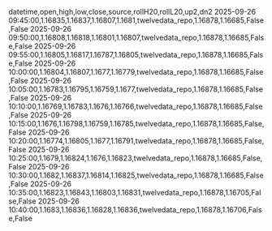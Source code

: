 datetime,open,high,low,close,source,rollH20,rollL20,up2,dn2
2025-09-26 09:45:00,1.16835,1.16837,1.16807,1.1681,twelvedata_repo,1.16878,1.16685,False,False
2025-09-26 09:50:00,1.16808,1.16818,1.16801,1.16807,twelvedata_repo,1.16878,1.16685,False,False
2025-09-26 09:55:00,1.16805,1.16817,1.16787,1.16805,twelvedata_repo,1.16878,1.16685,False,False
2025-09-26 10:00:00,1.16804,1.16807,1.1677,1.16779,twelvedata_repo,1.16878,1.16685,False,False
2025-09-26 10:05:00,1.16783,1.16795,1.16759,1.1677,twelvedata_repo,1.16878,1.16685,False,False
2025-09-26 10:10:00,1.16769,1.16783,1.1676,1.16766,twelvedata_repo,1.16878,1.16685,False,False
2025-09-26 10:15:00,1.1676,1.16798,1.16759,1.16785,twelvedata_repo,1.16878,1.16685,False,False
2025-09-26 10:20:00,1.16774,1.16805,1.1677,1.16791,twelvedata_repo,1.16878,1.16685,False,False
2025-09-26 10:25:00,1.1679,1.16824,1.1676,1.16823,twelvedata_repo,1.16878,1.16685,False,False
2025-09-26 10:30:00,1.1682,1.16837,1.16814,1.16825,twelvedata_repo,1.16878,1.16685,False,False
2025-09-26 10:35:00,1.16823,1.16843,1.16803,1.16831,twelvedata_repo,1.16878,1.16705,False,False
2025-09-26 10:40:00,1.1683,1.16836,1.16828,1.16836,twelvedata_repo,1.16878,1.16706,False,False
